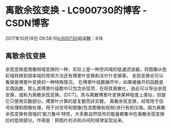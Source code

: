 # 离散余弦变换 - LC900730的博客 - CSDN博客
2017年10月19日 09:58:10[lc900730](https://me.csdn.net/LC900730)阅读数：618
## 离散余弦变换
余弦变换是图像频域变换的一种，实际上是一种空间域的低通滤波器。将图像从色彩域转换到频率域的常用方法还有傅里叶变换和沃尔什变换等。
余弦变换也可以看做是傅里叶变换的一种特殊情况。
在傅里叶级数展开中，如果被展开的函数是实偶函数，那么其傅里叶级数中只包含余弦项，在将其离散化，由此可以导出余弦变换，或称为离散余弦变换。(DCT)。其与离散傅里叶变换某种程度上类似，但是它只使用实数部分。傅里叶计算的是复数而非实数。
离散余弦变换，经常用于信号处理和图像处理，用于对信号和图像(包含图像和视频)进行有损压缩。因为离散余弦变换有很强的‘能力集中’特性，大多数自然信号的能量都集中在离散余弦变换后的低频部分。作用是：把图片的点和点间的规律呈现出来。
